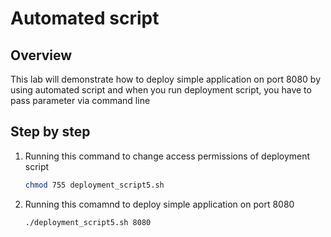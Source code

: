 # Automated script

## Overview

This lab will demonstrate how to deploy simple application on port 8080 by using automated script and when you run deployment script, you have to pass parameter via command line

## Step by step

1. Running this command to change access permissions of deployment script

    ```sh
    chmod 755 deployment_script5.sh
    ```

2. Running this comamnd to deploy simple application on port 8080

    ```sh
    ./deployment_script5.sh 8080
    ```
